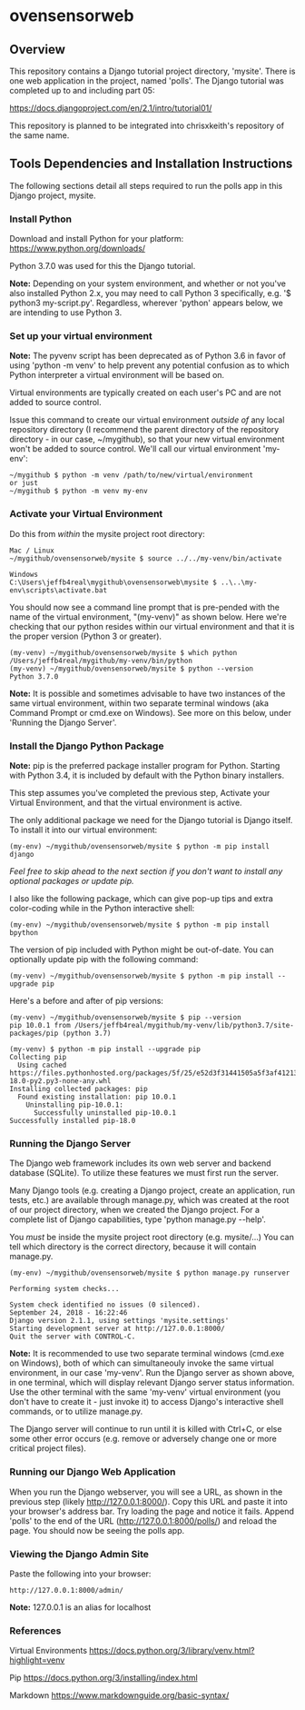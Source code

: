 # ovensensorweb

## Overview

This repository contains a Django tutorial project directory, 'mysite'. There is one web application in the project, named 'polls'. The Django tutorial was completed up to and including part 05:

https://docs.djangoproject.com/en/2.1/intro/tutorial01/

This repository is planned to be integrated into chrisxkeith's repository of the same name.

## Tools Dependencies and Installation Instructions

The following sections detail all steps required to run the polls app in this Django project, mysite.

### Install Python

Download and install Python for your platform:
https://www.python.org/downloads/

Python 3.7.0 was used for this the Django tutorial.

__Note:__ Depending on your system environment, and whether or not you've also installed Python 2.x, you may need to call Python 3 specifically, e.g. '$ python3 my-script.py'. Regardless, wherever 'python' appears below, we are intending to use Python 3.

### Set up your virtual environment

__Note:__ The pyvenv script has been deprecated as of Python 3.6 in favor of using 'python -m venv' to help prevent any potential confusion as to which Python interpreter a virtual environment will be based on.

Virtual environments are typically created on each user's PC and are not added to source control.

Issue this command to create our virtual environment _outside of_ any local repository directory (I recommend the parent directory of the repository directory - in our case, ~/mygithub), so that your new virtual environment won't be added to source control. We'll call our virtual environment 'my-env':

	~/mygithub $ python -m venv /path/to/new/virtual/environment
	or just
	~/mygithub $ python -m venv my-env

### Activate your Virtual Environment

Do this from _within_ the mysite project root directory:

	Mac / Linux
	~/mygithub/ovensensorweb/mysite $ source ../../my-venv/bin/activate

	Windows
	C:\Users\jeffb4real\mygithub\ovensensorweb\mysite $ ..\..\my-env\scripts\activate.bat	

You should now see a command line prompt that is pre-pended with the name of the virtual environment, "(my-venv)" as shown below. Here we're checking that our python resides within our virtual environment and that it is the proper version (Python 3 or greater).

	(my-venv) ~/mygithub/ovensensorweb/mysite $ which python
	/Users/jeffb4real/mygithub/my-venv/bin/python
	(my-venv) ~/mygithub/ovensensorweb/mysite $ python --version
	Python 3.7.0
	
__Note:__ It is possible and sometimes advisable to have two instances of the same virtual environment, within two separate terminal windows (aka Command Prompt or cmd.exe on Windows). See more on this below, under 'Running the Django Server'.

### Install the Django Python Package

__Note:__ pip is the preferred package installer program for Python. Starting with Python 3.4, it is included by default with the Python binary installers.

This step assumes you've completed the previous step, Activate your Virtual Environment, and that the virtual environment is active.

The only additional package we need for the Django tutorial is Django itself. To install it into our virtual environment:

	(my-env) ~/mygithub/ovensensorweb/mysite $ python -m pip install django

_Feel free to skip ahead to the next section if you don't want to install any optional packages or update pip._

I also like the following package, which can give pop-up tips and extra color-coding while in the Python interactive shell:

	(my-env) ~/mygithub/ovensensorweb/mysite $ python -m pip install bpython

The version of pip included with Python might be out-of-date. You can optionally update pip with the following command:

	(my-venv) ~/mygithub/ovensensorweb/mysite $ python -m pip install --upgrade pip
	
Here's a before and after of pip versions:

	(my-venv) ~/mygithub/ovensensorweb/mysite $ pip --version
	pip 10.0.1 from /Users/jeffb4real/mygithub/my-venv/lib/python3.7/site-packages/pip (python 3.7)
	
	(my-venv) $ python -m pip install --upgrade pip
	Collecting pip
	  Using cached https://files.pythonhosted.org/packages/5f/25/e52d3f31441505a5f3af41213346e5b6c221c9e086a166f3703d2ddaf940/pip-18.0-py2.py3-none-any.whl
	Installing collected packages: pip
	  Found existing installation: pip 10.0.1
	    Uninstalling pip-10.0.1:
	      Successfully uninstalled pip-10.0.1
	Successfully installed pip-18.0

### Running the Django Server

The Django web framework includes its own web server and backend database (SQLite). To utilize these features we must first run the server.

Many Django tools (e.g. creating a Django project, create an application, run tests, etc.) are available through manage.py, which was created at the root of our project directory, when we created the Django project. For a complete list of Django capabilities, type 'python manage.py --help'.

You _must_ be inside the mysite project root directory (e.g. mysite/...) You can tell which directory is the correct directory, because it will contain manage.py.

	(my-env) ~/mygithub/ovensensorweb/mysite $ python manage.py runserver

	Performing system checks...

	System check identified no issues (0 silenced).
	September 24, 2018 - 16:22:46
	Django version 2.1.1, using settings 'mysite.settings'
	Starting development server at http://127.0.0.1:8000/
	Quit the server with CONTROL-C.

__Note:__ It is recommended to use two separate terminal windows (cmd.exe on Windows), both of which can simultaneouly invoke the same virtual environment, in our case 'my-venv'. Run the Django server as shown above, in one terminal, which will display relevant Django server status information. Use the other terminal with the same 'my-venv' virtual environment (you don't have to create it - just invoke it) to access Django's interactive shell commands, or to utilize manage.py.

The Django server will continue to run until it is killed with Ctrl+C, or else some other error occurs (e.g. remove or adversely change one or more critical project files).

### Running our Django Web Application

When you run the Django webserver, you will see a URL, as shown in the previous step (likely http://127.0.0.1:8000/). Copy this URL and paste it into your browser's address bar. Try loading the page and notice it fails. Append 'polls' to the end of the URL (http://127.0.0.1:8000/polls/) and reload the page. You should now be seeing the polls app.

### Viewing the Django Admin Site

Paste the following into your browser:

	http://127.0.0.1:8000/admin/
	
__Note:__ 127.0.0.1 is an alias for localhost


### References

Virtual Environments
https://docs.python.org/3/library/venv.html?highlight=venv

Pip
https://docs.python.org/3/installing/index.html

Markdown
https://www.markdownguide.org/basic-syntax/

